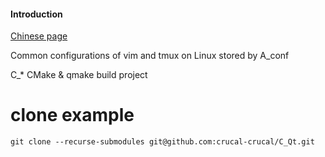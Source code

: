 #### Introduction
[Chinese page](README.cn.md)

Common configurations of vim and tmux on Linux stored by A_conf

C_* CMake & qmake build project

# clone example
```
git clone --recurse-submodules git@github.com:crucal-crucal/C_Qt.git
```